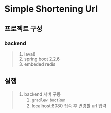 # Simple Shortening Url

## 프로젝트 구성
### backend
> 1. java8
> 2. spring boot 2.2.6
> 3. embeded redis

## 실행
> 1. backend 서버 구동
>     1. ```gradlew bootRun```
>     2. localhost:8080 접속 후 변경할 url 입력
>